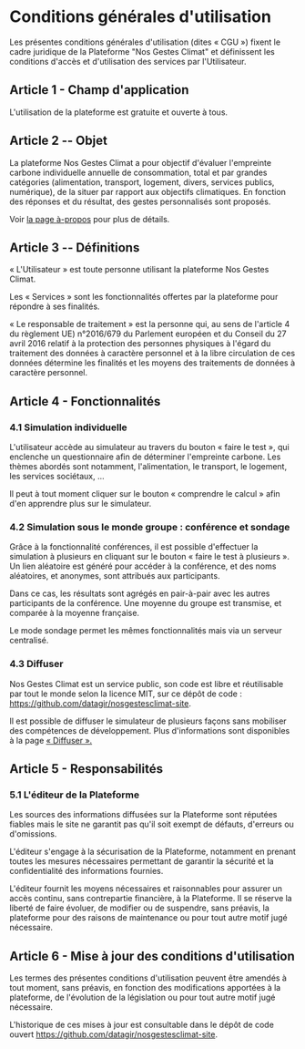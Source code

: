# Conditions générales d'utilisation

Les présentes conditions générales d'utilisation (dites « CGU ») fixent
le cadre juridique de la Plateforme "Nos Gestes Climat" et définissent
les conditions d'accès et d'utilisation des services par l'Utilisateur.

## Article 1 - Champ d'application

L'utilisation de la plateforme est gratuite et ouverte à tous.

## Article 2 -- Objet

La plateforme Nos Gestes Climat a pour objectif d'évaluer l'empreinte
carbone individuelle annuelle de consommation, total et par grandes catégories
(alimentation, transport, logement, divers, services publics,
numérique), de la situer par rapport aux objectifs climatiques. En
fonction des réponses et du résultat, des gestes personnalisés sont
proposés.

Voir [la page à-propos](/à-propos) pour plus de détails.

## Article 3 -- Définitions

« L'Utilisateur » est toute personne utilisant la plateforme Nos Gestes
Climat.

Les « Services » sont les fonctionnalités offertes par la plateforme
pour répondre à ses finalités.

« Le responsable de traitement » est la personne qui, au sens de
l'article 4 du règlement UE) n°2016/679 du Parlement européen et du
Conseil du 27 avril 2016 relatif à la protection des personnes physiques
à l'égard du traitement des données à caractère personnel et à la libre
circulation de ces données détermine les finalités et les moyens des
traitements de données à caractère personnel.

## Article 4 - Fonctionnalités

### 4.1 Simulation individuelle

L'utilisateur accède au simulateur au travers du bouton « faire le
test », qui enclenche un questionnaire afin de déterminer l'empreinte
carbone. Les thèmes abordés sont notamment, l'alimentation, le
transport, le logement, les services sociétaux, ...

Il peut à tout moment cliquer sur le bouton « comprendre le calcul »
afin d'en apprendre plus sur le simulateur.

### 4.2 Simulation sous le monde groupe : conférence et sondage

Grâce à la fonctionnalité conférences, il est possible d'effectuer la
simulation à plusieurs en cliquant sur le bouton « faire le test à
plusieurs ». Un lien aléatoire est généré pour accéder à la conférence,
et des noms aléatoires, et anonymes, sont attribués aux participants.

Dans ce cas, les résultats sont agrégés en pair-à-pair avec les autres participants de
la conférence. Une moyenne du groupe est transmise, et comparée à la
moyenne française.

Le mode sondage permet les mêmes fonctionnalités mais via un serveur centralisé.

### 4.3 Diffuser

Nos Gestes Climat est un service public, son code est libre et
réutilisable par tout le monde selon la licence MIT, sur ce dépôt de code : https://github.com/datagir/nosgestesclimat-site.

Il est possible de diffuser le simulateur de plusieurs façons
sans mobiliser des compétences de développement. Plus d'informations
sont disponibles à la page
[« Diffuser ».](https://nosgestesclimat.fr/diffuser)

## Article 5 - Responsabilités

### 5.1 L'éditeur de la Plateforme

Les sources des informations diffusées sur la Plateforme sont réputées
fiables mais le site ne garantit pas qu'il soit exempt de défauts,
d'erreurs ou d'omissions.

L'éditeur s'engage à la sécurisation de la Plateforme, notamment en
prenant toutes les mesures nécessaires permettant de garantir la
sécurité et la confidentialité des informations fournies.

L'éditeur fournit les moyens nécessaires et raisonnables pour assurer un
accès continu, sans contrepartie financière, à la Plateforme. Il se
réserve la liberté de faire évoluer, de modifier ou de suspendre, sans
préavis, la plateforme pour des raisons de maintenance ou pour tout
autre motif jugé nécessaire.

## Article 6 - Mise à jour des conditions d'utilisation

Les termes des présentes conditions d'utilisation peuvent être amendés à
tout moment, sans préavis, en fonction des modifications apportées à la
plateforme, de l'évolution de la législation ou pour tout autre motif
jugé nécessaire.

L'historique de ces mises à jour est consultable dans le dépôt de code ouvert https://github.com/datagir/nosgestesclimat-site.
